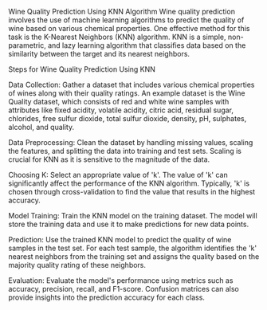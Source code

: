 Wine Quality Prediction Using KNN Algorithm
Wine quality prediction involves the use of machine learning algorithms to predict the quality of wine based on various chemical properties. One effective method for this task is the K-Nearest Neighbors (KNN) algorithm. KNN is a simple, non-parametric, and lazy learning algorithm that classifies data based on the similarity between the target and its nearest neighbors.

Steps for Wine Quality Prediction Using KNN

Data Collection: 
Gather a dataset that includes various chemical properties of wines along with their quality ratings. An example dataset is the Wine Quality dataset, which consists of red and white wine samples with attributes like fixed acidity, volatile acidity, citric acid, residual sugar, chlorides, free sulfur dioxide, total sulfur dioxide, density, pH, sulphates, alcohol, and quality.

Data Preprocessing: 
Clean the dataset by handling missing values, scaling the features, and splitting the data into training and test sets. Scaling is crucial for KNN as it is sensitive to the magnitude of the data.

Choosing K: 
Select an appropriate value of 'k'. The value of 'k' can significantly affect the performance of the KNN algorithm. Typically, 'k' is chosen through cross-validation to find the value that results in the highest accuracy.

Model Training: 
Train the KNN model on the training dataset. The model will store the training data and use it to make predictions for new data points.

Prediction: 
Use the trained KNN model to predict the quality of wine samples in the test set. For each test sample, the algorithm identifies the 'k' nearest neighbors from the training set and assigns the quality based on the majority quality rating of these neighbors.

Evaluation: 
Evaluate the model's performance using metrics such as accuracy, precision, recall, and F1-score. Confusion matrices can also provide insights into the prediction accuracy for each class.
